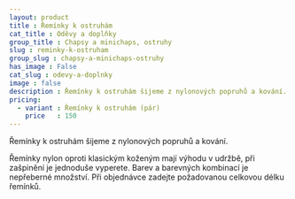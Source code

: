 ```yaml
---
layout: product
title : Řemínky k ostruhám
cat_title : Oděvy a doplňky
group_title : Chapsy a minichaps, ostruhy
slug : reminky-k-ostruham
group_slug : chapsy-a-minichaps-ostruhy
has_image : False
cat_slug : odevy-a-doplnky
image : false
description : Řemínky k ostruhám šijeme z nylonových popruhů a kování.
pricing:
  - variant : Řemínky k ostruhám (pár)
    price   : 150
---
```


Řemínky k ostruhám šijeme z nylonových popruhů a kování.

Řemínky nylon oproti klasickým koženým mají výhodu v udržbě, při zašpinění je jednoduše vyperete. Barev a barevných kombinací je nepřeberné množství. Při objednávce zadejte požadovanou celkovou délku řemínků.

